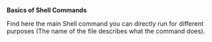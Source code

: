 **Basics of Shell Commands**

Find here the main Shell command you can directly run for different purposes (The name of the file describes what the command does).
